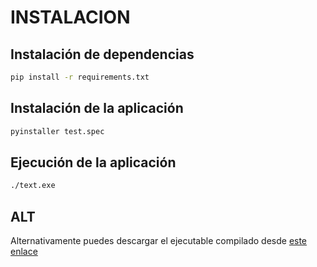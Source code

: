 # INSTALACION

## Instalación de dependencias

```bash
pip install -r requirements.txt
```

## Instalación de la aplicación

```bash
pyinstaller test.spec
```

## Ejecución de la aplicación

```bash
./text.exe
```

## ALT

Alternativamente puedes descargar el ejecutable compilado desde [este enlace](http://github.com/ser356/testGestionRiesgos/releases/download/v0.1/text.exe)
